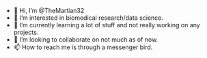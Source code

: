 - 👋 Hi, I’m @TheMartian32
- 👀 I’m interested in biomedical research/data science.
- 🌱 I’m currently learning a lot of stuff and not really working on any projects.
- 💞️ I’m looking to collaborate on not much as of now.
- 📫 How to reach me is through a messenger bird.

<!---
TheMartian32/TheMartian32 is a ✨ special ✨ repository because its `README.md` (this file) appears on your GitHub profile.
You can click the Preview link to take a look at your changes.
--->
